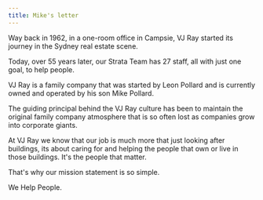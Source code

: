 ```yaml
---
title: Mike's letter
---
```


Way back in 1962, in a one-room office in Campsie, VJ Ray started its journey in the Sydney real estate scene.

Today, over 55 years later, our Strata Team has 27 staff, all with just one goal, to help people.

VJ Ray is a family company that was started by Leon Pollard and is currently owned and operated by his son Mike Pollard.

The guiding principal behind the VJ Ray culture has been to maintain the original family company atmosphere that is so often lost as companies grow into corporate giants.

At VJ Ray we know that our job is much more that just looking after buildings, its about caring for and helping the people that own or live in those buildings. It's the people
that matter.

That's why our mission statement is so simple.

We Help People.